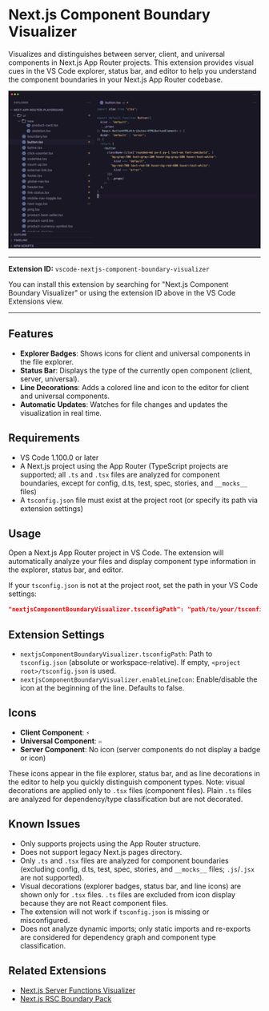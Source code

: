 # Next.js Component Boundary Visualizer

Visualizes and distinguishes between server, client, and universal components in Next.js App Router projects. This extension provides visual cues in the VS Code explorer, status bar, and editor to help you understand the component boundaries in your Next.js App Router codebase.

![Screenshot](assets/screenshot.png)

---

**Extension ID:** `vscode-nextjs-component-boundary-visualizer`

You can install this extension by searching for "Next.js Component Boundary Visualizer" or using the extension ID above in the VS Code Extensions view.

---

## Features

- **Explorer Badges**: Shows icons for client and universal components in the file explorer.
- **Status Bar**: Displays the type of the currently open component (client, server, universal).
- **Line Decorations**: Adds a colored line and icon to the editor for client and universal components.
- **Automatic Updates**: Watches for file changes and updates the visualization in real time.

## Requirements

- VS Code 1.100.0 or later
- A Next.js project using the App Router (TypeScript projects are supported; all `.ts` and `.tsx` files are analyzed for component boundaries, except for config, d.ts, test, spec, stories, and `__mocks__` files)
- A `tsconfig.json` file must exist at the project root (or specify its path via extension settings)

## Usage

Open a Next.js App Router project in VS Code. The extension will automatically analyze your files and display component type information in the explorer, status bar, and editor.

If your `tsconfig.json` is not at the project root, set the path in your VS Code settings:

```json
"nextjsComponentBoundaryVisualizer.tsconfigPath": "path/to/your/tsconfig.json"
```

## Extension Settings

- `nextjsComponentBoundaryVisualizer.tsconfigPath`: Path to `tsconfig.json` (absolute or workspace-relative). If empty, `<project root>/tsconfig.json` is used.
- `nextjsComponentBoundaryVisualizer.enableLineIcon`: Enable/disable the icon at the beginning of the line. Defaults to false.

## Icons

- **Client Component**: `⚡️`
- **Universal Component**: `♾️`
- **Server Component**: No icon (server components do not display a badge or icon)

These icons appear in the file explorer, status bar, and as line decorations in the editor to help you quickly distinguish component types. Note: visual decorations are applied only to `.tsx` files (component files). Plain `.ts` files are analyzed for dependency/type classification but are not decorated.

## Known Issues

- Only supports projects using the App Router structure.
- Does not support legacy Next.js pages directory.
- Only `.ts` and `.tsx` files are analyzed for component boundaries (excluding config, d.ts, test, spec, stories, and `__mocks__` files; `.js`/`.jsx` are not supported).
- Visual decorations (explorer badges, status bar, and line icons) are shown only for `.tsx` files. `.ts` files are excluded from icon display because they are not React component files.
- The extension will not work if `tsconfig.json` is missing or misconfigured.
- Does not analyze dynamic imports; only static imports and re-exports are considered for dependency graph and component type classification.

## Related Extensions

- [Next.js Server Functions Visualizer](https://marketplace.visualstudio.com/items?itemName=makotot.nextjs-server-functions-visualizer)
- [Next.js RSC Boundary Pack](https://marketplace.visualstudio.com/items?itemName=makotot.nextjs-rsc-boundary-pack)
